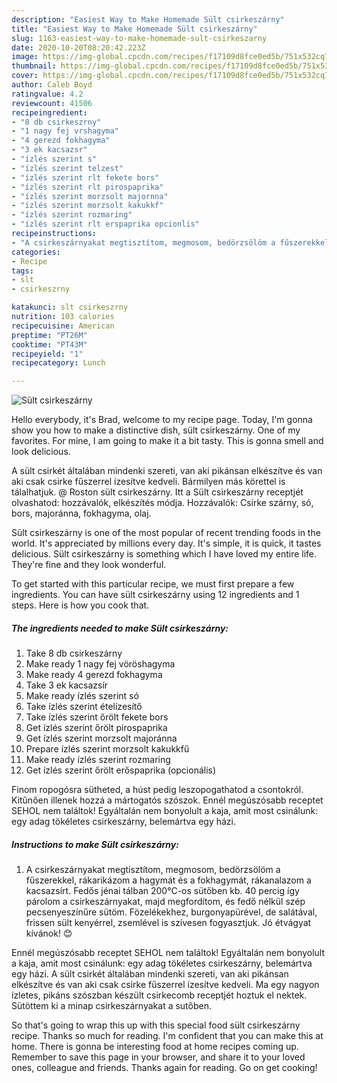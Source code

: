 ```yaml
---
description: "Easiest Way to Make Homemade Sült csirkeszárny"
title: "Easiest Way to Make Homemade Sült csirkeszárny"
slug: 1163-easiest-way-to-make-homemade-sult-csirkeszarny
date: 2020-10-20T08:20:42.223Z
image: https://img-global.cpcdn.com/recipes/f17109d8fce0ed5b/751x532cq70/sult-csirkeszarny-recept-foto.jpg
thumbnail: https://img-global.cpcdn.com/recipes/f17109d8fce0ed5b/751x532cq70/sult-csirkeszarny-recept-foto.jpg
cover: https://img-global.cpcdn.com/recipes/f17109d8fce0ed5b/751x532cq70/sult-csirkeszarny-recept-foto.jpg
author: Caleb Boyd
ratingvalue: 4.2
reviewcount: 41506
recipeingredient:
- "8 db csirkeszrny"
- "1 nagy fej vrshagyma"
- "4 gerezd fokhagyma"
- "3 ek kacsazsr"
- "ízlés szerint s"
- "ízlés szerint telzest"
- "ízlés szerint rlt fekete bors"
- "ízlés szerint rlt pirospaprika"
- "ízlés szerint morzsolt majornna"
- "ízlés szerint morzsolt kakukkf"
- "ízlés szerint rozmaring"
- "ízlés szerint rlt erspaprika opcionlis"
recipeinstructions:
- "A csirkeszárnyakat megtisztítom, megmosom, bedörzsölöm a fűszerekkel, rákarikázom a hagymát és a fokhagymát, rákanalazom a kacsazsírt. Fedős jénai tálban 200°C-os sütőben kb. 40 percig így párolom a csirkeszárnyakat, majd megfordítom, és fedő nélkül szép pecsenyeszínűre sütöm. Fözelékekhez, burgonyapürével, de salátával, frissen sült kenyérrel, zsemlével is szívesen fogyasztjuk. Jó étvágyat kívánok! 😊"
categories:
- Recipe
tags:
- slt
- csirkeszrny

katakunci: slt csirkeszrny 
nutrition: 103 calories
recipecuisine: American
preptime: "PT26M"
cooktime: "PT43M"
recipeyield: "1"
recipecategory: Lunch

---
```



![Sült csirkeszárny](https://img-global.cpcdn.com/recipes/f17109d8fce0ed5b/751x532cq70/sult-csirkeszarny-recept-foto.jpg)

Hello everybody, it's Brad, welcome to my recipe page. Today, I'm gonna show you how to make a distinctive dish, sült csirkeszárny. One of my favorites. For mine, I am going to make it a bit tasty. This is gonna smell and look delicious.

A sült csirkét általában mindenki szereti, van aki pikánsan elkészítve és van aki csak csirke fűszerrel ízesítve kedveli. Bármilyen más körettel is tálalhatjuk. @ Roston sült csirkeszárny. Itt a Sült csirkeszárny receptjét olvashatod: hozzávalók, elkészítés módja. Hozzávalók: Csirke szárny, só, bors, majoránna, fokhagyma, olaj.

Sült csirkeszárny is one of the most popular of recent trending foods in the world. It's appreciated by millions every day. It's simple, it is quick, it tastes delicious. Sült csirkeszárny is something which I have loved my entire life. They're fine and they look wonderful.


To get started with this particular recipe, we must first prepare a few ingredients. You can have sült csirkeszárny using 12 ingredients and 1 steps. Here is how you cook that.

<!--inarticleads1-->

##### The ingredients needed to make Sült csirkeszárny:

1. Take 8 db csirkeszárny
1. Make ready 1 nagy fej vöröshagyma
1. Make ready 4 gerezd fokhagyma
1. Take 3 ek kacsazsír
1. Make ready ízlés szerint só
1. Take ízlés szerint ételízesítő
1. Take ízlés szerint őrölt fekete bors
1. Get ízlés szerint őrölt pirospaprika
1. Get ízlés szerint morzsolt majoránna
1. Prepare ízlés szerint morzsolt kakukkfű
1. Make ready ízlés szerint rozmaring
1. Get ízlés szerint őrölt erőspaprika (opcionális)


Finom ropogósra sütheted, a húst pedig leszopogathatod a csontokról. Kitűnően illenek hozzá a mártogatós szószok. Ennél megúszósabb receptet SEHOL nem találtok! Egyáltalán nem bonyolult a kaja, amit most csinálunk: egy adag tökéletes csirkeszárny, belemártva egy házi. 

<!--inarticleads2-->

##### Instructions to make Sült csirkeszárny:

1. A csirkeszárnyakat megtisztítom, megmosom, bedörzsölöm a fűszerekkel, rákarikázom a hagymát és a fokhagymát, rákanalazom a kacsazsírt. Fedős jénai tálban 200°C-os sütőben kb. 40 percig így párolom a csirkeszárnyakat, majd megfordítom, és fedő nélkül szép pecsenyeszínűre sütöm. Fözelékekhez, burgonyapürével, de salátával, frissen sült kenyérrel, zsemlével is szívesen fogyasztjuk. Jó étvágyat kívánok! 😊


Ennél megúszósabb receptet SEHOL nem találtok! Egyáltalán nem bonyolult a kaja, amit most csinálunk: egy adag tökéletes csirkeszárny, belemártva egy házi. A sült csirkét általában mindenki szereti, van aki pikánsan elkészítve és van aki csak csirke fűszerrel ízesítve kedveli. Ma egy nagyon ízletes, pikáns szószban készült csirkecomb receptjét hoztuk el nektek. Sütöttem ki a minap csirkeszárnyakat a sutőben. 

So that's going to wrap this up with this special food sült csirkeszárny recipe. Thanks so much for reading. I'm confident that you can make this at home. There is gonna be interesting food at home recipes coming up. Remember to save this page in your browser, and share it to your loved ones, colleague and friends. Thanks again for reading. Go on get cooking!
